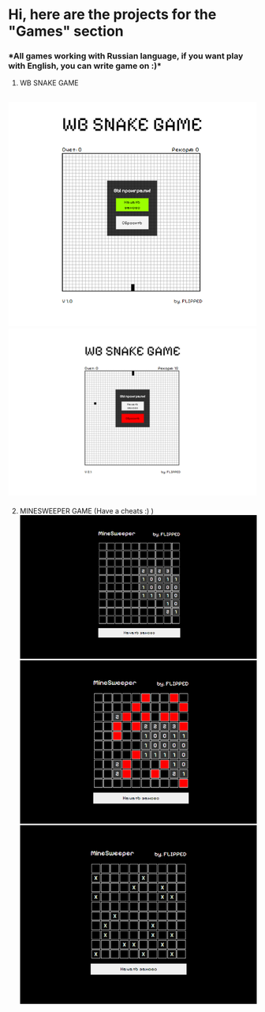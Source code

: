 <h1>Hi, here are the projects for the "Games" section</h1>
<h3>*All games working with Russian language, if you want play with English, you can write game on  :)*</h3>


1. WB SNAKE GAME

![img.png](snake-game%2Fimg.png)
![img_1.png](snake-game%2Fimg_1.png)
-------------------
2. MINESWEEPER GAME (Have a cheats :) )
![img.png](minesweeper-game%2Fimg.png)
![img_1.png](minesweeper-game%2Fimg_1.png)
![img_2.png](minesweeper-game%2Fimg_2.png)